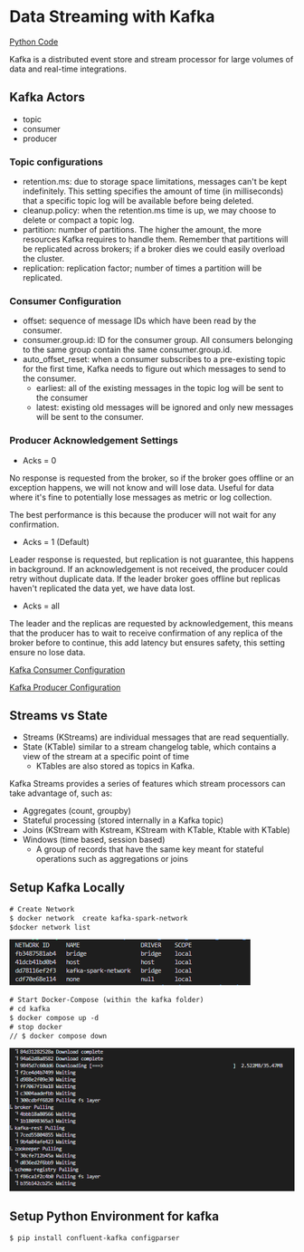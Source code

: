 # Data Streaming with Kafka

[Python Code](python/)

Kafka is a distributed event store and stream processor for large volumes of data and real-time integrations.

## Kafka Actors
- topic
- consumer
- producer

### Topic configurations

- retention.ms: due to storage space limitations, messages can't be kept indefinitely. This setting specifies the amount of time (in milliseconds) that a specific topic log will be available before being deleted.
- cleanup.policy: when the retention.ms time is up, we may choose to delete or compact a topic log.
- partition: number of partitions.
The higher the amount, the more resources Kafka requires to handle them. Remember that partitions will be replicated across brokers; if a broker dies we could easily overload the cluster.
- replication: replication factor; number of times a partition will be replicated.

### Consumer Configuration

- offset: sequence of message IDs which have been read by the consumer.
- consumer.group.id: ID for the consumer group. All consumers belonging to the same group contain the same consumer.group.id.
- auto_offset_reset: when a consumer subscribes to a pre-existing topic for the first time, Kafka needs to figure out which messages to send to the consumer.
   - earliest: all of the existing messages in the topic log will be sent to the consumer
   - latest: existing old messages will be ignored and only new messages will be sent to the consumer.

### Producer Acknowledgement Settings

- Acks = 0

No response is requested from the broker, so if the broker goes offline or an exception happens, we will not know and will lose data. Useful for data where it's fine to potentially lose messages as metric or log collection.

The best performance is this because the producer will not wait for any confirmation.

- Acks = 1 (Default)

Leader response is requested, but replication is not guarantee, this happens in background. If an acknowledgement is not received, the producer could retry without duplicate data. If the leader broker goes offline but replicas haven't replicated the data yet, we have data lost.

- Acks = all

The leader and the replicas are requested by acknowledgement, this means that the producer has to wait to receive confirmation of any replica of the broker before to continue, this add latency but ensures safety, this setting ensure no lose data.

[Kafka Consumer Configuration](https://docs.confluent.io/platform/current/installation/configuration/consumer-configs.html)

[Kafka Producer Configuration](https://docs.confluent.io/platform/current/installation/configuration/producer-configs.html)

##  Streams vs State

- Streams (KStreams) are individual messages that are read sequentially.
- State (KTable) similar to a stream changelog table, which contains a view of the stream at a specific point of time
  - KTables are also stored as topics in Kafka.

Kafka Streams provides a series of features which stream processors can take advantage of, such as:

- Aggregates (count, groupby)
- Stateful processing (stored internally in a Kafka topic)
- Joins (KStream with Kstream, KStream with KTable, Ktable with KTable)
- Windows (time based, session based)
  - A group of records that have the same key meant for stateful operations such as aggregations or joins


## Setup Kafka Locally
```
# Create Network
$ docker network  create kafka-spark-network
$docker network list

```

<img src="images/docker-network.png" alt="docker network"/>

```
# Start Docker-Compose (within the kafka folder)
# cd kafka
$ docker compose up -d
# stop docker
// $ docker compose down

```

<img src="images/docker-compose-log.png" alt="docker compose running"/>

## Setup Python Environment for kafka

```
$ pip install confluent-kafka configparser

```
